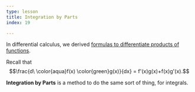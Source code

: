 ```yaml
---
type: lesson
title: Integration by Parts
index: 19

---
```


In differential calculus, we derived [formulas to differentiate products of functions](/learn/calculus/differential/methods).

Recall that $$\frac{d\ \color{aqua}f(x) \color{green}g(x)}{dx} = f'(x)g(x)+f(x)g'(x).$$

**Integration by Parts** is a method to do the same sort of thing, for integrals.


<!--stackedit_data:
eyJoaXN0b3J5IjpbLTEwODkxMDM1OTUsMTkxMTU2MjgzNCwxND
c1NDcwOTEyLC03MDk0MjExNjJdfQ==
-->